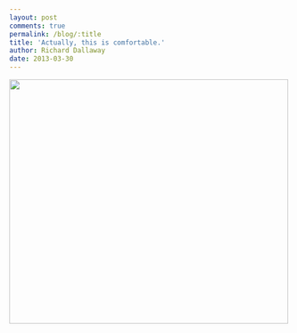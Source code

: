 ```yaml
---
layout: post
comments: true
permalink: /blog/:title
title: 'Actually, this is comfortable.'
author: Richard Dallaway
date: 2013-03-30
---
```


<div><a href="http://static.skitters.dallaway.com/IMG_20130330_124422.JPG"><img width="500" src="http://static.skitters.dallaway.com/IMG_20130330_124422.JPG.500.JPG" height="439"></img></a></div>


  
    

